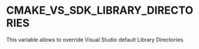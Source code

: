   

# CMAKE_VS_SDK_LIBRARY_DIRECTORIES  
This variable allows to override Visual Studio default Library Directories.  

